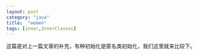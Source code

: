 ```yaml
---
layout: post
category: "java"
title:  "women"
tags: [inner,InnerClasses]
---
```


这篇是对上一篇文章的补充，有种初始化是匿名类初始化，我们这里就来比较下。
